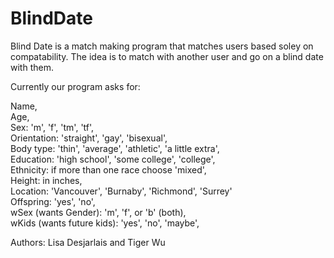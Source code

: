 # BlindDate

Blind Date is a match making program that matches users based soley on compatability. The idea is to match with another user and go on a blind date with them.

Currently our program asks for:

Name, \
Age, \
Sex: 'm', 'f', 'tm', 'tf', \
Orientation: 'straight', 'gay', 'bisexual', \
Body type: 'thin', 'average', 'athletic', 'a little extra', \
Education: 'high school', 'some college', 'college', \
Ethnicity: if more than one race choose 'mixed', \
Height: in inches, \
Location: 'Vancouver', 'Burnaby', 'Richmond', 'Surrey' \
Offspring: 'yes', 'no', \
wSex (wants Gender): 'm', 'f', or 'b' (both),\
wKids (wants future kids): 'yes', 'no', 'maybe', 

Authors: Lisa Desjarlais and Tiger Wu
